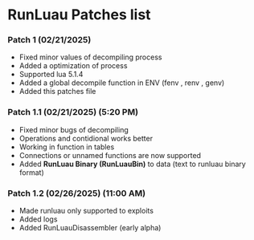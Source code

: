 # RunLuau Patches list

### Patch 1 (02/21/2025)
- Fixed minor values of decompiling process
- Added a optimization of process
- Supported lua 5.1.4
- Added a global decompile function in ENV (fenv , renv , genv)
- Added this patches file

### Patch 1.1 (02/21/2025) (5:20 PM)
- Fixed minor bugs of decompiling
- Operations and contidional works better
- Working in function in tables
- Connections or unnamed functions are now supported
- Added **RunLuau Binary (RunLuauBin)** to data (text to runluau binary format)

### Patch 1.2 (02/26/2025) (11:00 AM)
- Made runluau only supported to exploits
- Added logs
- Added RunLuauDisassembler (early alpha)
